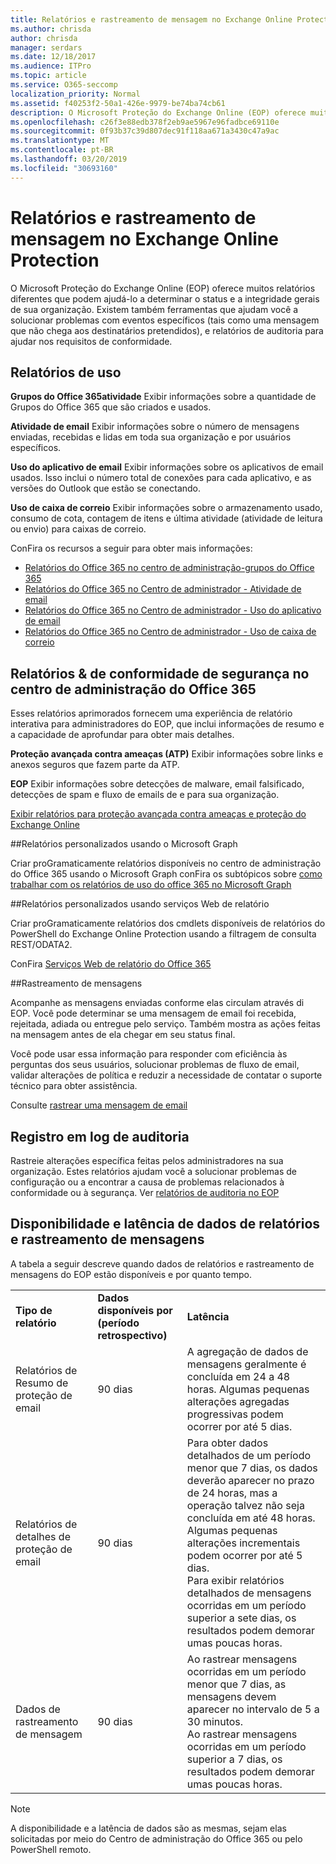 ```yaml
---
title: Relatórios e rastreamento de mensagem no Exchange Online Protection
ms.author: chrisda
author: chrisda
manager: serdars
ms.date: 12/18/2017
ms.audience: ITPro
ms.topic: article
ms.service: O365-seccomp
localization_priority: Normal
ms.assetid: f40253f2-50a1-426e-9979-be74ba74cb61
description: O Microsoft Proteção do Exchange Online (EOP) oferece muitos relatórios diferentes que podem ajudá-lo a determinar o status e a integridade gerais de sua organização. Existem também ferramentas que ajudam você a solucionar problemas com eventos específicos (tais como uma mensagem que não chega aos destinatários pretendidos), e relatórios de auditoria para ajudar nos requisitos de conformidade. A tabela a seguir descreve os relatórios e as ferramentas de solução de problemas disponíveis para o administradores de EOP.
ms.openlocfilehash: c26f3e88edb378f2eb9ae5967e96fadbce69110e
ms.sourcegitcommit: 0f93b37c39d807dec91f118aa671a3430c47a9ac
ms.translationtype: MT
ms.contentlocale: pt-BR
ms.lasthandoff: 03/20/2019
ms.locfileid: "30693160"
---
```

# <a name="reporting-and-message-trace-in-exchange-online-protection"></a>Relatórios e rastreamento de mensagem no Exchange Online Protection

O Microsoft Proteção do Exchange Online (EOP) oferece muitos relatórios diferentes que podem ajudá-lo a determinar o status e a integridade gerais de sua organização. Existem também ferramentas que ajudam você a solucionar problemas com eventos específicos (tais como uma mensagem que não chega aos destinatários pretendidos), e relatórios de auditoria para ajudar nos requisitos de conformidade. 

## <a name="usage-reports"></a>Relatórios de uso

**Grupos do Office 365atividade** Exibir informações sobre a quantidade de Grupos do Office 365 que são criados e usados.  

**Atividade de email** Exibir informações sobre o número de mensagens enviadas, recebidas e lidas em toda sua organização e por usuários específicos.  

**Uso do aplicativo de email** Exibir informações sobre os aplicativos de email usados. Isso inclui o número total de conexões para cada aplicativo, e as versões do Outlook que estão se conectando.  

**Uso de caixa de correio** Exibir informações sobre o armazenamento usado, consumo de cota, contagem de itens e última atividade (atividade de leitura ou envio) para caixas de correio.

ConFira os recursos a seguir para obter mais informações:

- [Relatórios do Office 365 no centro de administração-grupos do Office 365](https://go.microsoft.com/fwlink/p/?linkid=861610) 
- [Relatórios do Office 365 no Centro de administrador - Atividade de email](https://go.microsoft.com/fwlink/p/?linkid=859706) 
- [Relatórios do Office 365 no Centro de administrador - Uso do aplicativo de email](https://go.microsoft.com/fwlink/p/?linkid=859707)
- [Relatórios do Office 365 no Centro de administrador - Uso de caixa de correio](https://go.microsoft.com/fwlink/p/?linkid=859708)

## <a name="security-amp-compliance-reports-in-the-office-365-admin-center"></a>Relatórios &amp; de conformidade de segurança no centro de administração do Office 365

Esses relatórios aprimorados fornecem uma experiência de relatório interativa para administradores do EOP, que inclui informações de resumo e a capacidade de aprofundar para obter mais detalhes.  

**Proteção avançada contra ameaças (ATP)** Exibir informações sobre links e anexos seguros que fazem parte da ATP.  

**EOP** Exibir informações sobre detecções de malware, email falsificado, detecções de spam e fluxo de emails de e para sua organização.  

[Exibir relatórios para proteção avançada contra ameaças e proteção do Exchange Online](https://go.microsoft.com/fwlink/p/?linkid=852409) 

##<a name="custom-reports-using-microsoft-graph"></a>Relatórios personalizados usando o Microsoft Graph

Criar proGramaticamente relatórios disponíveis no centro de administração do Office 365 usando o Microsoft Graph conFira os subtópicos sobre [como trabalhar com os relatórios de uso do office 365 no Microsoft Graph](https://go.microsoft.com/fwlink/p/?linkid=865135) 

##<a name="custom-reports-using-reporting-web-services"></a>Relatórios personalizados usando serviços Web de relatório

Criar proGramaticamente relatórios dos cmdlets disponíveis de relatórios do PowerShell do Exchange Online Protection usando a filtragem de consulta REST/ODATA2.

ConFira [Serviços Web de relatório do Office 365](https://go.microsoft.com/fwlink/p/?LinkId=279926) 

##<a name="message-trace"></a>Rastreamento de mensagens

Acompanhe as mensagens enviadas conforme elas circulam através di EOP. Você pode determinar se uma mensagem de email foi recebida, rejeitada, adiada ou entregue pelo serviço. Também mostra as ações feitas na mensagem antes de ela chegar em seu status final.  

Você pode usar essa informação para responder com eficiência às perguntas dos seus usuários, solucionar problemas de fluxo de email, validar alterações de política e reduzir a necessidade de contatar o suporte técnico para obter assistência.  

Consulte [rastrear uma mensagem de email](http://technet.microsoft.com/library/0c83cde6-5b09-4106-8587-c200cdc59094.aspx) 

## <a name="audit-logging"></a>Registro em log de auditoria

Rastreie alterações específica feitas pelos administradores na sua organização. Estes relatórios ajudam você a solucionar problemas de configuração ou a encontrar a causa de problemas relacionados à conformidade ou à segurança.  Ver [relatórios de auditoria no EOP](auditing-reports-in-eop.md) 


## <a name="reporting-and-message-trace-data-availability-and-latency"></a>Disponibilidade e latência de dados de relatórios e rastreamento de mensagens

A tabela a seguir descreve quando dados de relatórios e rastreamento de mensagens do EOP estão disponíveis e por quanto tempo.
  
||||
|:-----|:-----|:-----|
|**Tipo de relatório** <br/> |**Dados disponíveis por (período retrospectivo)** <br/> |**Latência** <br/> |
|Relatórios de Resumo de proteção de email  <br/> |90 dias  <br/> |A agregação de dados de mensagens geralmente é concluída em 24 a 48 horas. Algumas pequenas alterações agregadas progressivas podem ocorrer por até 5 dias.  <br/> |
|Relatórios de detalhes de proteção de email  <br/> |90 dias  <br/> |Para obter dados detalhados de um período menor que 7 dias, os dados deverão aparecer no prazo de 24 horas, mas a operação talvez não seja concluída em até 48 horas. Algumas pequenas alterações incrementais podem ocorrer por até 5 dias.  <br/> Para exibir relatórios detalhados de mensagens ocorridas em um período superior a sete dias, os resultados podem demorar umas poucas horas.  <br/> |
|Dados de rastreamento de mensagem  <br/> |90 dias  <br/> |Ao rastrear mensagens ocorridas em um período menor que 7 dias, as mensagens devem aparecer no intervalo de 5 a 30 minutos.  <br/> Ao rastrear mensagens ocorridas em um período superior a 7 dias, os resultados podem demorar umas poucas horas.  <br/> |
   
> [!NOTE]
> A disponibilidade e a latência de dados são as mesmas, sejam elas solicitadas por meio do Centro de administração do Office 365 ou pelo PowerShell remoto. 
  

